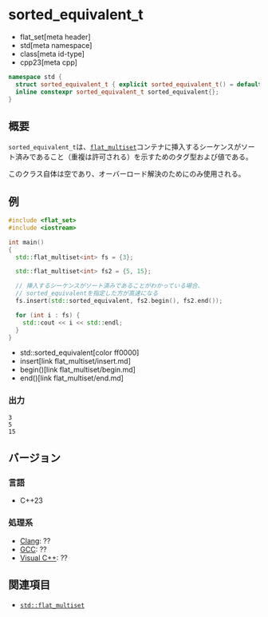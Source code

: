 # sorted_equivalent_t
* flat_set[meta header]
* std[meta namespace]
* class[meta id-type]
* cpp23[meta cpp]

```cpp
namespace std {
  struct sorted_equivalent_t { explicit sorted_equivalent_t() = default; };
  inline constexpr sorted_equivalent_t sorted_equivalent{};
}
```

## 概要
`sorted_equivalent_t`は、[`flat_multiset`](flat_multiset.md)コンテナに挿入するシーケンスがソート済みであること（重複は許可される）を示すためのタグ型および値である。

このクラス自体は空であり、オーバーロード解決のためにのみ使用される。


## 例
```cpp example
#include <flat_set>
#include <iostream>

int main()
{
  std::flat_multiset<int> fs = {3};

  std::flat_multiset<int> fs2 = {5, 15};

  // 挿入するシーケンスがソート済みであることがわかっている場合、
  // sorted_equivalentを指定した方が高速になる
  fs.insert(std::sorted_equivalent, fs2.begin(), fs2.end());

  for (int i : fs) {
    std::cout << i << std::endl;
  }
}
```
* std::sorted_equivalent[color ff0000]
* insert[link flat_multiset/insert.md]
* begin()[link flat_multiset/begin.md]
* end()[link flat_multiset/end.md]

### 出力
```
3
5
15
```

## バージョン
### 言語
- C++23

### 処理系
- [Clang](/implementation.md#clang): ??
- [GCC](/implementation.md#gcc): ??
- [Visual C++](/implementation.md#visual_cpp): ??


## 関連項目
- [`std::flat_multiset`](flat_multiset.md)
